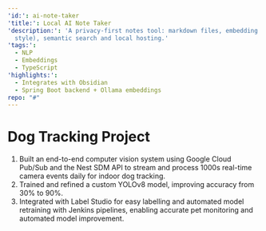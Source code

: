 ```yaml
---
'id:': ai-note-taker
'title:': Local AI Note Taker
'description:': 'A privacy-first notes tool: markdown files, embedding store (ChromaDB
  style), semantic search and local hosting.'
'tags:':
  - NLP
  - Embeddings
  - TypeScript
'highlights:':
  - Integrates with Obsidian
  - Spring Boot backend + Ollama embeddings
repo: "#"
---
```

# Dog Tracking Project
1. Built an end-to-end computer vision system using Google Cloud Pub/Sub and the Nest SDM API to stream and process 1000s real-time camera events daily for indoor dog tracking.
2. Trained and refined a custom YOLOv8 model, improving accuracy from 30% to 90%.
3. Integrated with Label Studio for easy labelling and automated model retraining with Jenkins pipelines, enabling accurate pet monitoring and automated model improvement.
